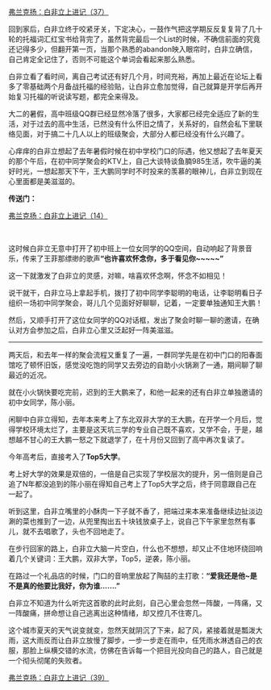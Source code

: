 <p></p><a href="https://zhuanlan.zhihu.com/p/98365653" data-draft-node="block" data-draft-type="link-card" data-image="https://pic1.zhimg.com/v2-cf04653c54e9cda9bca54f7f4dc3eed8_180x120.jpg" data-image-width="907" data-image-height="260" class="internal">弗兰克扬：白非立上进记（37）</a><p>回到家后，白非立终于咬紧牙关，下定决心，一鼓作气把这学期反反复复背了几十轮的托福词汇红宝书给背完了，虽然背完最后一个List的时候，不确信前面的究竟还记得多少，但翻开第一页，当那个熟悉的abandon映入眼帘时，白非立确信，自己肯定全记住了，否则不可能这个单词会看起来那么熟悉。</p><p>白非立看了看时间，离自己考试还有好几个月，时间充裕，再加上最近在论坛上看多了零基础两个月备战托福的经验贴，让白非立愈加觉得，自己就算是开学后再开始复习托福的听说读写题，都完全来得及。</p><p>大二的暑假，高中班级QQ群已经显然冷落了很多，大家都已经完全适应了新的生活，对于过去的高中生活，已然没有什么怀旧之情了，关系好的，自然会私下里联络见面，对于搞二十几人以上的班级聚会，大部分人都已经没有什么兴趣了。</p><p>心痒痒的白非立想起了去年暑假时候在初中学校门口的际遇，他又想起了去年夏天的那个午后，在初中同学聚会的KTV上，自己大谈特谈鱼腩985生活，吹牛逼的美好时光，一想起那天下午，王大鹏同学时不时投来的羡慕的眼神儿，白非立到现在心里面都是美滋滋的。</p><p><b>传送门：</b></p><a href="https://zhuanlan.zhihu.com/p/95082713" data-draft-node="block" data-draft-type="link-card" data-image="https://pic2.zhimg.com/v2-2841a3a055fef75b96d1cc5495219d0d_180x120.jpg" data-image-width="776" data-image-height="281" class="internal">弗兰克扬：白非立上进记（14）</a><p class="ztext-empty-paragraph"><br/></p><p>这时候白非立无意中打开了初中班上一位女同学的QQ空间，自动响起了背景音乐，传来了王菲那缥缈的歌声<b>“也许喜欢怀念你，多于看见你~~~~~”</b></p><p>这一下就激发了白非立的灵感，对嘛，啥喜欢怀念啊，怀念不如相见！</p><p>说干就干，白非立马上拿起手机，拨打了初中同学李聪明的电话，让李聪明看日子组织一场初中同学聚会，哥儿几个见面好好聊聊，记着，一定要单独通知王大鹏！</p><p>然后，又顺手打开了这位女同学的QQ对话框，发出了聚会时聊一聊的邀请，在确认对方会参加之后，白非立心里又泛起好一阵美滋滋。</p><hr/><p>两天后，和去年一样的聚会流程又重复了一遍，一群同学先是在初中门口的阳春面馆吃了顿怀旧饭，感觉没吃饱的同学又去旁边的自助小火锅涮了一通，期间聊了聊最近的近况。</p><p>就在小火锅快要吃完前，迟到的王大鹏来了，和他一起来的还有白非立单独邀请的初中女同学，陈小丽。</p><p>闲聊中白非立得知，去年本来考上了东北双非大学的王大鹏，在开学一个月后，觉得学校环境太烂了，主要是这天坑三学的专业自己既不喜欢，又学不会，于是，越想越不甘心的王大鹏一怒之下就退学了，在十月份又回到了高中再次复读了。</p><p>今年高考后，直接考入了<b>Top5大学</b>。</p><p>考上好大学的效果是双倍的，一倍是自己实现了学校层次的提升，另一倍则是自己追了N年都没追到的陈小丽在得知自己考上了Top5大学之后，终于同意跟自己在一起了。</p><p>听到这里，白非立嘴里的小酥肉一下子就不香了，把端过来本来准备继续边扯淡边涮的菜也推到了一边，从兜里掏出五十块钱放桌子上，说自己下午家里忽然有事儿，就不去唱歌了，头也不回地走了。</p><p>在步行回家的路上，白非立大脑一片空白，什么也不想想，却又止不住地环绕回响着几个关键词：王大鹏，双非大学，Top5，逆袭，陈小丽。</p><p>在路过一个礼品店的时候，门口的音响里放起了陶喆的主打歌：<b>“爱我还是他~是不是真的他要比我好，你为谁.......”</b></p><p>白非立不知道为什么听完这首歌的此时此刻，自己心里会忽然一阵酸，一阵痛，又一阵酸痛，拼命想让自己逃离出这种情绪，却又控几不住寄几。</p><p>这个城市夏天的天气说变就变，忽然天就阴沉了下来，起了风，紧接着就是瓢泼大雨，这大雨反而让白非立放慢了脚步，一步一步走在雨中，任凭雨水淋透自己的衣服，那脸上纵横交错的水流，仿佛在告诉每一个把目光投向自己的路人，自己就是一个彻头彻尾的失败者。</p><a href="https://zhuanlan.zhihu.com/p/98709939" data-draft-node="block" data-draft-type="link-card" data-image="https://pic2.zhimg.com/v2-67c5fbaf734136d192f983e825d0e695_180x120.jpg" data-image-width="827" data-image-height="270" class="internal">弗兰克扬：白非立上进记（39）</a><p></p>